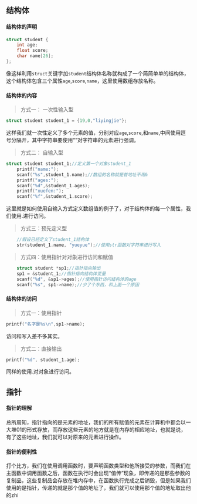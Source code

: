 

## 结构体
#### 结构体的声明
```c
struct student {
	int age;
	float score;
	char name[26];
};
```
像这样利用`struct`关键字加`student`结构体名称就构成了一个简简单单的结构体，这个结构体包含三个属性`age`,`score`,`name`，这里使用数组存放名称。
#### 结构体的内容
>方式一： 一次性输入型
```c
struct student student_1 = {19,0,"liyingjie"};
```
这样我们就一次性定义了多个元素的值，分别对应`age`,`score`,和`name`,中间使用逗号分隔开，其中字符串要使用“”对字符串的元素进行强调。
> 方式二： 自输入型
```c
struct student student_1;//定义第一个对象student_1
	printf("name:");
	scanf("%s",student_1.name);//数组的名称就是首地址不用&
	printf("ages:");
	scanf("%d",&student_1.ages);
	printf("xuefen:");
	scanf("%f",&student_1.score);
```
这里就是如何使用自输入方式定义数组值的例子了，对于结构体的每一个属性，我们使用.进行访问。
> 方式三：预先定义型
```c
	//假设已经定义了student_1结构体
	str(student_1.name, "yueyue");//使用str函数对字符串进行写入
```
> 方式四：使用指针对对象进行访问和赋值
```c
	struct student *sp1;//指针指向输出 
	sp1 = &student_1;//指针指向结构体变量
	scanf("%d", &sp1->ages);//使用指针访问结构体的age
	scanf("%s", sp1->name);//少了个东西，和上面一个原因
```

#### 结构体的访问
> 方式一：使用指针
```c
printf("名字是%s\n",sp1->name);
```
访问和写入差不多其实。
> 方式二：直接输出
```c
printf("%d", student_1.age);
```
同样的使用.对对象进行访问。

## 指针
#### 指针的理解
总所周知，指针指向的是元素的地址，我们的所有赋值的元素在计算机中都会以一大堆01的形式存放，而存放这些元素的地方就是在内存的相应地址，也就是说，有了这些地址，我们就可以对原来的元素进行操作。
#### 指针的便利性
打个比方，我们在使用调用函数时，要声明函数类型和他所接受的参数，而我们在主函数中调用函数之后，函数在执行时会出现“值传”现象，即传递的是那些参数的复制品，这些复制品会存放在堆内存中，在函数执行完成之后销毁，但是如果我们使用的是指针，传递的就是那个值的地址了，我们就可以使用那个值的地址取出他的zhi
<!--stackedit_data:
eyJoaXN0b3J5IjpbMTEzNTQyNTQ5NiwxMDUxMDE4NTQ2XX0=
-->